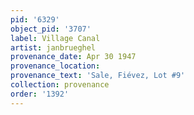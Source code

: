 ```yaml
---
pid: '6329'
object_pid: '3707'
label: Village Canal
artist: janbrueghel
provenance_date: Apr 30 1947
provenance_location:
provenance_text: 'Sale, Fiévez, Lot #9'
collection: provenance
order: '1392'
---
```


